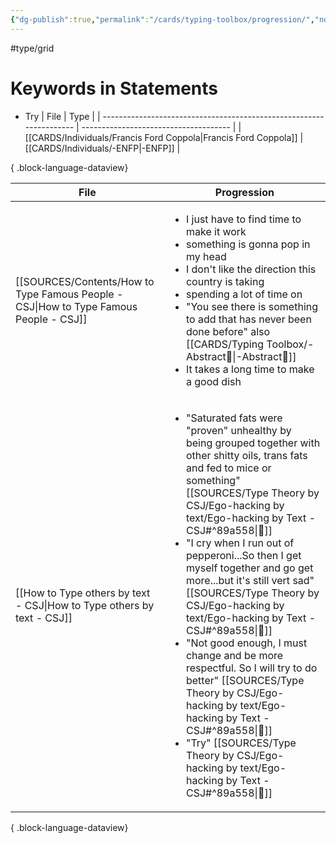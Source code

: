 ```yaml
---
{"dg-publish":true,"permalink":"/cards/typing-toolbox/progression/","noteIcon":"1","created":"2023-04-14T15:16:34.260+02:00","updated":"2023-06-22T21:00:29.576+02:00"}
---
```


#type/grid  

# Keywords in Statements
- Try
| File                                                                | Type                                  |
| ------------------------------------------------------------------- | ------------------------------------- |
| [[CARDS/Individuals/Francis Ford Coppola\|Francis Ford Coppola]] | [[CARDS/Individuals/-ENFP\|-ENFP]] |

{ .block-language-dataview}

| File                                                                                     | Progression                                                                                                                                                                                                                                                                                                                                                                                                                                                                                                                                                      |
| ---------------------------------------------------------------------------------------- | ---------------------------------------------------------------------------------------------------------------------------------------------------------------------------------------------------------------------------------------------------------------------------------------------------------------------------------------------------------------------------------------------------------------------------------------------------------------------------------------------------------------------------------------------------------------- |
| [[SOURCES/Contents/How to Type Famous People - CSJ\|How to Type Famous People - CSJ]] | <ul><li>I just have to find time to make it work</li><li>something is gonna pop in my head</li><li>I don't like the direction this country is taking</li><li>spending a lot of time on</li><li>"You see there is something to add that has never been done before" also [[CARDS/Typing Toolbox/-Abstract🧲\|-Abstract🧲]]</li><li>It takes a long time to make a good dish</li></ul>                                                                                                                                                                                                               |
| [[How to Type others by text - CSJ\|How to Type others by text - CSJ]]                | <ul><li>"Saturated fats were "proven" unhealthy by being grouped together with other shitty oils, trans fats and fed to mice or something" [[SOURCES/Type Theory by CSJ/Ego-hacking by text/Ego-hacking by Text - CSJ#^89a558\\|🔗]]</li><li>"I cry when I run out of pepperoni...So then I get myself together and go get more...but it's still vert sad" [[SOURCES/Type Theory by CSJ/Ego-hacking by text/Ego-hacking by Text - CSJ#^89a558\\|🔗]]</li><li>"Not good enough, I must change and be more respectful. So I will try to do better" [[SOURCES/Type Theory by CSJ/Ego-hacking by text/Ego-hacking by Text - CSJ#^89a558\\|🔗]]</li><li>"Try" [[SOURCES/Type Theory by CSJ/Ego-hacking by text/Ego-hacking by Text - CSJ#^89a558\\|🔗]]</li></ul> |

{ .block-language-dataview}